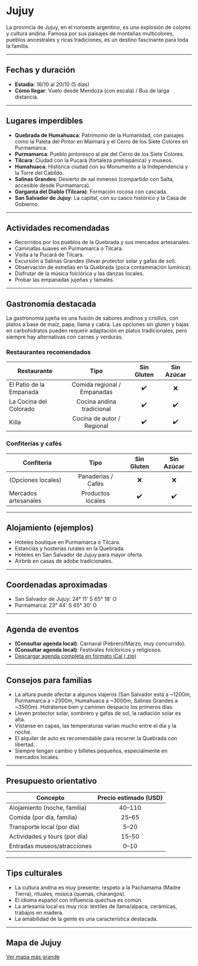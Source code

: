 # Jujuy

La provincia de Jujuy, en el noroeste argentino, es una explosión de colores y cultura andina. Famosa por sus paisajes de montañas multicolores, pueblos ancestrales y ricas tradiciones, es un destino fascinante para toda la familia.

---

## Fechas y duración

- **Estadía**: 16/10 al 20/10 (5 días)
- **Cómo llegar**: Vuelo desde Mendoza (con escala) / Bus de larga distancia.

---

## Lugares imperdibles

- **Quebrada de Humahuaca**: Patrimonio de la Humanidad, con paisajes como la Paleta del Pintor en Maimará y el Cerro de los Siete Colores en Purmamarca.
- **Purmamarca**: Pueblo pintoresco al pie del Cerro de los Siete Colores.
- **Tilcara**: Ciudad con la Pucará (fortaleza prehispánica) y museos.
- **Humahuaca**: Histórica ciudad con su Monumento a la Independencia y la Torre del Cabildo.
- **Salinas Grandes**: Desierto de sal inmenso (compartido con Salta, accesible desde Purmamarca).
- **Garganta del Diablo (Tilcara)**: Formación rocosa con cascada.
- **San Salvador de Jujuy**: La capital, con su casco histórico y la Casa de Gobierno.

---

## Actividades recomendadas

- Recorridos por los pueblos de la Quebrada y sus mercados artesanales.
- Caminatas suaves en Purmamarca o Tilcara.
- Visita a la Pucará de Tilcara.
- Excursión a Salinas Grandes (llevar protector solar y gafas de sol).
- Observación de estrellas en la Quebrada (poca contaminación lumínica).
- Disfrutar de la música folclórica y las danzas locales.
- Probar las empanadas jujeñas y tamales.

---

## Gastronomía destacada

La gastronomía jujeña es una fusión de sabores andinos y criollos, con platos a base de maíz, papa, llama y cabra. Las opciones sin gluten y bajas en carbohidratos pueden requerir adaptación en platos tradicionales, pero siempre hay alternativas con carnes y verduras.

### Restaurantes recomendados

| Restaurante             | Tipo                       | Sin Gluten | Sin Azúcar |
|-------------------------|:--------------------------:|:----------:|:----------:|
| El Patio de la Empanada | Comida regional / Empanadas | ✔️        | ❌         |
| La Cocina del Colorado  | Cocina andina tradicional  | ✔️        | ✔️         |
| Killa                  | Cocina de autor / Regional | ✔️        | ✔️         |

### Confiterías y cafés

| Confitería              | Tipo                       | Sin Gluten | Sin Azúcar |
|-------------------------|:--------------------------:|:----------:|:----------:|
| (Opciones locales)      | Panaderías / Cafés         | ❌         | ❌         |
| Mercados artesanales    | Productos locales          | ✔️        | ✔️         |

---

## Alojamiento (ejemplos)

- Hoteles boutique en Purmamarca o Tilcara.
- Estancias y hosterías rurales en la Quebrada.
- Hoteles en San Salvador de Jujuy para mayor oferta.
- Airbnb en casas de adobe tradicionales.

---

## Coordenadas aproximadas

- San Salvador de Jujuy: 24° 11' S 65° 18' O
- Purmamarca: 23° 44' S 65° 30' O

---

## Agenda de eventos

- **(Consultar agenda local)**: Carnaval (Febrero/Marzo, muy concurrido).
- **(Consultar agenda local)**: Festivales folclóricos y religiosos.
- [Descargar agenda completa en formato iCal (.zip)](../docs/agenda/ariflier1970@gmail.com.ical.zip)

---

## Consejos para familias

- La altura puede afectar a algunos viajeros (San Salvador está a ~1200m, Purmamarca a ~2300m, Humahuaca a ~3000m, Salinas Grandes a ~3500m). Hidrátense bien y caminen despacio los primeros días.
- Lleven protector solar, sombrero y gafas de sol, la radiación solar es alta.
- Vístanse en capas, las temperaturas varían mucho entre el día y la noche.
- El alquiler de auto es recomendable para recorrer la Quebrada con libertad.
- Siempre tengan cambio y billetes pequeños, especialmente en mercados locales.

---

## Presupuesto orientativo

| Concepto                      | Precio estimado (USD) |
|-------------------------------|:--------------------:|
| Alojamiento (noche, familia)  | 40–110               |
| Comida (por día, familia)     | 25–65                |
| Transporte local (por día)    | 5–20                 |
| Actividades y tours (por día) | 15–50                |
| Entradas museos/atracciones   | 0–10                 |

---

## Tips culturales

- La cultura andina es muy presente: respeto a la Pachamama (Madre Tierra), rituales, música (quenas, charangos).
- El idioma español con influencia quechua es común.
- La artesanía local es muy rica: textiles de llama/alpaca, cerámicas, trabajos en madera.
- La amabilidad de la gente es una característica destacada.

---

## Mapa de Jujuy

[Ver mapa más grande](https://www.openstreetmap.org/#map=10/-23.597/-65.405)
